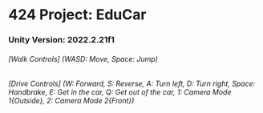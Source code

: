 # 424 Project: EduCar

### Unity Version: 2022.2.21f1

###### [Walk Controls] (WASD: Move, Space: Jump)
###### [Drive Controls] (W: Forward, S: Reverse, A: Turn left, D: Turn right, Space: Handbrake, E: Get in the car, Q: Get out of the car, 1: Camera Mode 1{Outside}, 2: Camera Mode 2{Front})
